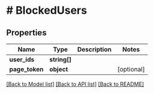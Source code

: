 # # BlockedUsers

## Properties

Name | Type | Description | Notes
------------ | ------------- | ------------- | -------------
**user_ids** | **string[]** |  |
**page_token** | **object** |  | [optional]

[[Back to Model list]](../../README.md#models) [[Back to API list]](../../README.md#endpoints) [[Back to README]](../../README.md)
